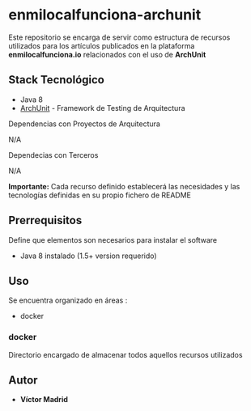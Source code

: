 # enmilocalfunciona-archunit

Este repositorio se encarga de servir como estructura de recursos utilizados para los artículos publicados en la plataforma **enmilocalfunciona.io** relacionados con el uso de **ArchUnit**





## Stack Tecnológico

* Java 8
* [ArchUnit](https://www.archunit.org/) - Framework de Testing de Arquitectura

Dependencias con Proyectos de Arquitectura

N/A

Dependecias con Terceros

N/A

**Importante:** Cada recurso definido establecerá las necesidades y las tecnologías definidas en su propio fichero de README





## Prerrequisitos

Define que elementos son necesarios para instalar el software

* Java 8 instalado (1.5+ version requerido)





## Uso


Se encuentra organizado en áreas :

* docker


### docker

Directorio encargado de almacenar todos aquellos recursos utilizados





## Autor

* **Víctor Madrid**
